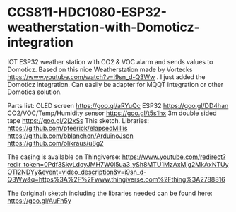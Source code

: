# CCS811-HDC1080-ESP32-weatherstation-with-Domoticz-integration
IOT ESP32 weather station with CO2 &amp; VOC alarm and sends values to Domoticz. 
Based on this nice Weatherstation made by Vortecks
https://www.youtube.com/watch?v=i9sn_d-Q3Ww .
I just added the Domoticz integration. 
Can easily be adapter for MQQT integration or other Domotica solution.

Parts list:
OLED screen https://goo.gl/aRYuQc
ESP32 https://goo.gl/DD4han
CO2/VOC/Temp/Humidity sensor https://goo.gl/t5s1hx
3m double sided tape https://goo.gl/2j2xSs
This sketch.
Libraries:
https://github.com/pfeerick/elapsedMillis
https://github.com/bblanchon/ArduinoJson
https://github.com/olikraus/u8g2

The casing is available on Thingiverse: https://www.youtube.com/redirect?redir_token=0Pdf3SkvLdqyJMH7W0l5ua3_ySh8MTU1MzAxMjg2MkAxNTUyOTI2NDYy&event=video_description&v=i9sn_d-Q3Ww&q=https%3A%2F%2Fwww.thingiverse.com%2Fthing%3A2788816

The (original) sketch including the libraries needed can be found here: https://goo.gl/AuFh5y
